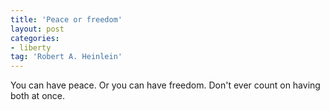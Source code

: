 ```yaml
---
title: 'Peace or freedom'
layout: post
categories:
- liberty
tag: 'Robert A. Heinlein'
---
```


You can have peace. Or you can have freedom. Don't ever count on having both at once.